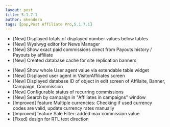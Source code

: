 ```yaml
---
layout: post
title: 5.1.7.1
author: mkendera
tags: [pap,Post Affiliate Pro,5.1.7.1]
---
```


- [New] Displayed totals of displayed number values below tables
- [New] Wysiwyg editor for News Manager
- [New] Show exact paid commissions direct from Payouts history / Payouts by affiliate
- [New] Created database cache for site replication banners

<!--more-->

- [New] Show whole User agent value via extendable table widget
- [New] Displayed user agent in VisitorAffiliates screen
- [New] Displayed database ID of object in edit screen of Affilaite, Banner, Campaign, Commission
- [New] Configurable status of recurring commissions
- [New] Search by campaign in "Affiliates in campaigns" window
- [Improved] feature Multiple currencies: Checking if used currency codes are valid, update currency rates manually
- [Improved] feature Sale Filter: added max commission value
- [Fixed] design for RTL text direction
